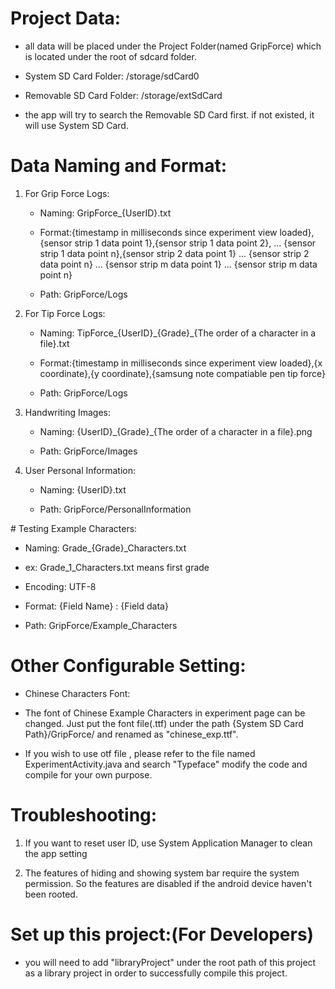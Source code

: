 # Project Data:

* all data will be placed under the Project Folder(named GripForce) which is located under the root of sdcard folder. 

* System SD Card Folder: /storage/sdCard0

* Removable SD Card Folder: /storage/extSdCard

* the app will try to search the Removable SD Card first. if not existed, it will use System SD Card.

# Data Naming and Format:
<ol> <li> For Grip Force Logs: </li>

* Naming: GripForce_{UserID}.txt

* Format:{timestamp in milliseconds since experiment view loaded},{sensor strip 1 data point 1},{sensor strip 1 data point 2}, ... {sensor strip 1 data point n},{sensor strip 2 data point 1} ... {sensor strip 2 data point n} ... {sensor strip m data point 1} ... {sensor strip m data point n}

* Path: GripForce/Logs

<li> For Tip Force Logs: </li>

* Naming: TipForce\_{UserID}\_{Grade}\_{The order of a character in a file}.txt

* Format:{timestamp in milliseconds since experiment view loaded},{x coordinate},{y coordinate},{samsung note compatiable pen tip force}

* Path: GripForce/Logs

<li> Handwriting Images: </li>

* Naming: {UserID}\_{Grade}\_{The order of a character in a file}.png

* Path: GripForce/Images

<li> User Personal Information: </li>

* Naming: {UserID}.txt

* Path: GripForce/PersonalInformation

</ol>
# Testing Example Characters:

* Naming: Grade_{Grade}_Characters.txt

 * ex: Grade_1_Characters.txt means first grade

* Encoding: UTF-8

* Format: {Field Name} : {Field data}

* Path: GripForce/Example_Characters

# Other Configurable Setting:

- Chinese Characters Font:

 * The font of Chinese Example Characters in experiment page can be changed. Just put the font file(.ttf) under the path {System SD Card Path}/GripForce/ and renamed as "chinese_exp.ttf".

 * If you wish to use otf file , please refer to the file named ExperimentActivity.java and search "Typeface" modify the code and compile for your own purpose.   

# Troubleshooting:

1. If you want to reset user ID, use System Application Manager to clean the app setting

2. The features of hiding and showing system bar require the system permission. So the features are disabled if the android device haven't been rooted.

# Set up this project:(For Developers)

* you will need to add "libraryProject" under the root path of this project as a library project in order to successfully compile this project.